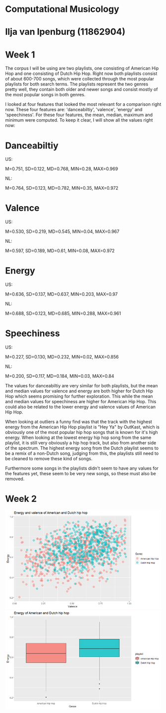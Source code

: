 # Computational Musicology
# Ilja van Ipenburg (11862904)

# Week 1

The corpus I will be using are two playlists, one consisting of American Hip Hop and one consisting of Dutch Hip Hop. Right now both playlists consist of about 600-700 songs, which were collected through the most popular playlists for both search terms. The playlists represent the two genres pretty well, they contain both older and newer songs and consist mostly of the most popular songs in both genres.

I looked at four features that looked the most relevant for a comparison right now. These four features are: 'danceabiltiy', 'valence', 'energy' and 'speechiness'. For these four features, the mean, median, maximum and minimum were computed. To keep it clear, I will show all the values right now:

# Danceabiltiy
US:

M=0.751, SD=0.122, MD=0.768,  MIN=0.28, MAX=0.969

NL:

M=0.764, SD=0.123, MD=0.782,  MIN=0.35, MAX=0.972

# Valence
US:

M=0.530, SD=0.219, MD=0.545,  MIN=0.04, MAX=0.967

NL:

M=0.597, SD=0.189, MD=0.61,  MIN=0.08, MAX=0.972

# Energy
US:

M=0.636, SD=0.137, MD=0.637,  MIN=0.203, MAX=0.97

NL:

M=0.688, SD=0.123, MD=0.685,  MIN=0.288, MAX=0.961
# Speechiness
US:

M=0.227, SD=0.130, MD=0.232,  MIN=0.02, MAX=0.856

NL:

M=0.200, SD=0.117, MD=0.184,  MIN=0.03, MAX=0.84

The values for danceabiltiy are very similar for both playlists, but the mean and median values for valence and energy are both higher for Dutch Hip Hop which seems promising for further exploration. This while the mean and median values for speechiness are higher for American Hip Hop. This could also be related to the lower energy and valence values of American Hip Hop. 

When looking at outliers a funny find was that the track with the highest energy from the American Hip Hop playlist is "Hey Ya" by OutKast, which is obviously one of the most popular hip hop songs that is known for it's high energy. When looking at the lowest energy hip hop song from the same playlist, it is still very obviously a hip hop track, but also from another side of the spectrum. The highest energy song from the Dutch playlist seems to be a remix of a non-Dutch song, judging from this, the playlists still need to be cleaned to remove these kind of songs. 

Furthermore some songs in the playlists didn't seem to have any values for the features yet, these seem to be very new songs, so these must also be removed. 

# Week 2
![Plot 1](hiphopplot1.png)
![Plot 2](hiphopplot2.png)

